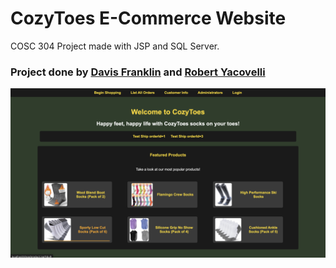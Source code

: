 # CozyToes E-Commerce Website

COSC 304 Project made with JSP and SQL Server.

### Project done by [Davis Franklin](https://github.com/Davis245) and [Robert Yacovelli](https://github.com/robertyac)

 ![](cozytoes/cozytoes_proj/WebContent/img/cozytoes.png)
